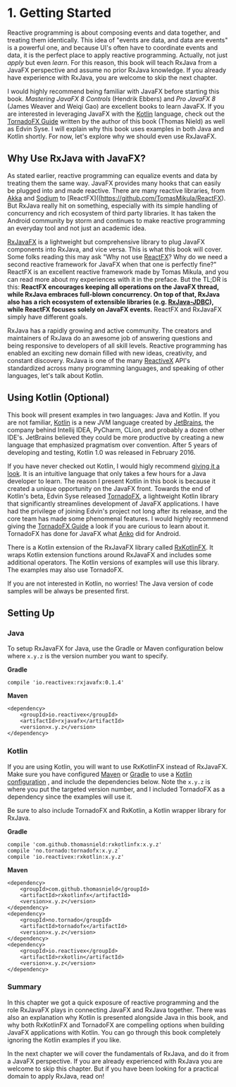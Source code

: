 # 1. Getting Started

Reactive programming is about composing events and data together, and treating them identically. This idea of "events are data, and data are events" is a powerful one, and because UI's often have to coordinate events and data, it is the perfect place to apply reactive programming. Actually, not just *apply* but even *learn*. For this reason, this book will teach RxJava from a JavaFX perspective and assume no prior RxJava knowledge. If you already have experience with RxJava, you are welcome to skip the next chapter. 

I would highly recommend being familiar with JavaFX before starting this book. *Mastering JavaFX 8 Controls*  (Hendrik Ebbers) and *Pro JavaFX 8* (James Weaver and Weiqi Gao) are excellent books to learn JavaFX. If you are interested in leveraging JavaFX with the [Kotlin](http://kotlinlang.org/) language, check out the [TornadoFX Guide](https://edvin.gitbooks.io/tornadofx-guide/content/) written by the author of this book (Thomas Nield) as well as Edvin Syse. I will explain why this book uses examples in both Java and Kotlin shortly. For now, let's explore why we should even use RxJavaFX.

## Why Use RxJava with JavaFX? 

As stated earlier, reactive programming can equalize events and data by treating them the same way. JavaFX provides many hooks that can easily be plugged into and made reactive. There are many reactive libraries, from [Akka](http://akka.io/) and [Sodium](https://github.com/SodiumFRP/sodium) to [ReactFX]((https://github.com/TomasMikula/ReactFX). But RxJava really hit on something, especially with its simple handling of concurrency and rich ecosystem of third party libraries. It has taken the Android community by storm and continues to make reactive programming an everyday tool and not just an academic idea.

[RxJavaFX](https://github.com/ReactiveX/RxJavaFX) is a lightweight but comprehensive library to plug JavaFX components into RxJava, and vice versa. This is what this book will cover. Some folks reading this may ask "Why not use [ReactFX](https://github.com/TomasMikula/ReactFX)? Why do we need a second reactive framework for JavaFX when that one is perfectly fine?" ReactFX is an excellent reactive framework made by Tomas Mikula, and you can read more about my experiences with it in the preface. But the TL;DR is this: **ReactFX encourages keeping all operations on the JavaFX thread, while RxJava embraces full-blown concurrency. On top of that, RxJava also has a rich ecosystem of extensible libraries (e.g. [RxJava-JDBC](https://github.com/davidmoten/rxjava-jdbc)), while ReactFX focuses solely on JavaFX events.** ReactFX and RxJavaFX simply have different goals.

RxJava has a rapidly growing and active community. The creators and maintainers of RxJava do an awesome job of answering questions and being responsive to developers of all skill levels. Reactive programming has enabled an exciting new domain filled with new ideas, creativity, and constant discovery. RxJava is one of the many [ReactiveX](http://reactivex.io/) API's standardized across many programming languages, and speaking of other languages, let's talk about Kotlin. 

## Using Kotlin (Optional)

This book will present examples in two languages: Java and Kotlin. If you are not familiar, [Kotlin](http://kotlinlang.org/) is a new JVM language created by [JetBrains](http://www.jetbrains.com/), the company behind Intellij IDEA, PyCharm, CLion, and probably a dozen other IDE's. JetBrains believed they could be more productive by creating a new language that emphasized pragmatism over convention. After 5 years of developing and testing, Kotlin 1.0 was released in February 2016. 

If you have never checked out Kotlin, I would higly recommend [giving it a look](http://kotlinlang.org/docs/reference/). It is an intuitive language that only takes a few hours for a Java developer to learn. The reason I present Kotlin in this book is because it created a unique opportunity on the JavaFX front. Towards the end of Kotlin's beta, Edvin Syse released [TornadoFX](https://github.com/edvin/tornadofx), a lightweight Kotlin library that significantly streamlines development of JavaFX applications. I have had the privilege of joining Edvin's project not long after its release, and the core team has made some phenomenal features. I would highly recommend giving the [TornadoFX Guide](https://edvin.gitbooks.io/tornadofx-guide/content/) a look if you are curious to learn about it. TornadoFX has done for JavaFX what [Anko](https://github.com/Kotlin/anko) did for Android.

There is a Kotlin extension of the RxJavaFX library called [RxKotlinFX](https://github.com/thomasnield/RxKotlinFX). It wraps Kotlin extension functions around RxJavaFX and includes some additional operators. The Kotlin versions of examples will use this library. The examples may also use TornadoFX.

If you are not interested in Kotlin, no worries! The Java version of code samples will be always be presented first. 

## Setting Up

### Java

To setup RxJavaFX for Java, use the Gradle or Maven configuration below where `x.y.z` is the version number you want to specify. 

**Gradle**
```
compile 'io.reactivex:rxjavafx:0.1.4'
```

**Maven**
```
<dependency>
    <groupId>io.reactivex</groupId>
    <artifactId>rxjavafx</artifactId>
    <version>x.y.z</version>
</dependency>
```

### Kotlin

If you are using Kotlin, you will want to use RxKotlinFX instead of RxJavaFX.  Make sure you have configured  [Maven](http://kotlinlang.org/docs/reference/using-maven.html) or [Gradle](http://kotlinlang.org/docs/reference/using-gradle.html) to use a [Kotlin configuration](http://kotlinlang.org/docs/reference/using-gradle.html) , and include the dependencies below. Note the `x.y.z` is where you put the targeted version number, and I included TornadoFX as a dependency since the examples will use it. 

Be sure to also include TornadoFX and RxKotlin, a Kotlin wrapper library for RxJava. 

**Gradle**
```
compile 'com.github.thomasnield:rxkotlinfx:x.y.z'
compile 'no.tornado:tornadofx:x.y.z`
compile 'io.reactivex:rxkotlin:x.y.z'
```

**Maven**
```
<dependency>
    <groupId>com.github.thomasnield</groupId>
    <artifactId>rxkotlinfx</artifactId>
    <version>x.y.z</version>
</dependency>
<dependency>
    <groupId>no.tornado</groupId>
    <artifactId>tornadofx</artifactId>
    <version>x.y.z</version>
</dependency>
<dependency>
    <groupId>io.reactivex</groupId>
    <artifactId>rxkotlin</artifactId>
    <version>x.y.z</version>
</dependency>
```

### Summary

In this chapter we got a quick exposure of reactive programming and the role RxJavaFX plays in connecting JavaFX and RxJava together. There was also an explanation why Kotlin is presented alongside Java in this book, and why both RxKotlinFX and TornadoFX are compelling options when building JavaFX applications with Kotlin. You can go through this book completely ignoring the Kotlin examples if you like. 

In the next chapter we will cover the fundamentals of RxJava, and do it from a JavaFX perspective. If you are already experienced with RxJava you are welcome to skip this chapter. But if you have been looking for a practical domain to apply RxJava, read on!

